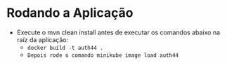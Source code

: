 # Rodando a Aplicação
- Execute o mvn clean install antes de executar os comandos abaixo na raíz da aplicação:
    - ``` docker build -t auth44 . ```<br>
    - ```Depois rode o comando minikube image load auth44```<br>